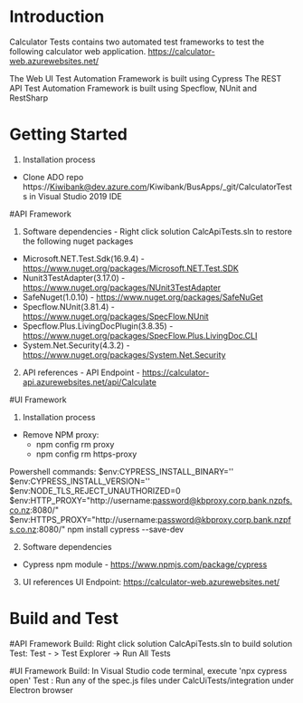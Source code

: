 # Introduction 
Calculator Tests contains two automated test frameworks to test the following calculator web application. 
https://calculator-web.azurewebsites.net/

The Web UI Test Automation Framework is built using Cypress
The REST API Test Automation Framework is built using Specflow, NUnit and RestSharp 

# Getting Started
1.	Installation process 
   - Clone ADO repo https://Kiwibank@dev.azure.com/Kiwibank/BusApps/_git/CalculatorTests in Visual Studio 2019 IDE

#API Framework
1. Software dependencies - Right click solution CalcApiTests.sln to restore the following  nuget packages
 - Microsoft.NET.Test.Sdk(16.9.4) - https://www.nuget.org/packages/Microsoft.NET.Test.SDK
 - Nunit3TestAdapter(3.17.0) - https://www.nuget.org/packages/NUnit3TestAdapter
 - SafeNuget(1.0.10) - https://www.nuget.org/packages/SafeNuGet
 - Specflow.NUnit(3.81.4) - https://www.nuget.org/packages/SpecFlow.NUnit
 - Specflow.Plus.LivingDocPlugin(3.8.35) - https://www.nuget.org/packages/SpecFlow.Plus.LivingDoc.CLI
 - System.Net.Security(4.3.2) - https://www.nuget.org/packages/System.Net.Security

2.	API references - 
API Endpoint - https://calculator-api.azurewebsites.net/api/Calculate

#UI Framework
1. Installation process
- Remove NPM proxy:
    - npm config rm proxy
    - npm config rm https-proxy

Powershell commands:
$env:CYPRESS_INSTALL_BINARY=''
$env:CYPRESS_INSTALL_VERSION=''
$env:NODE_TLS_REJECT_UNAUTHORIZED=0
$env:HTTP_PROXY="http://username:password@kbproxy.corp.bank.nzpfs.co.nz:8080/"
$env:HTTPS_PROXY="http://username:password@kbproxy.corp.bank.nzpfs.co.nz:8080/"
npm install cypress --save-dev

2. Software dependencies
- Cypress npm module - https://www.npmjs.com/package/cypress

3. UI references
UI Endpoint: https://calculator-web.azurewebsites.net/

# Build and Test
 
#API Framework
Build: Right click solution CalcApiTests.sln to build solution
Test: Test - > Test Explorer -> Run All Tests

#UI Framework
Build: In Visual Studio code terminal, execute 'npx cypress open'
Test : Run any of the spec.js files under CalcUiTests/integration under Electron browser
